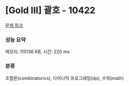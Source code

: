 # [Gold III] 괄호 - 10422 

[문제 링크](https://www.acmicpc.net/problem/10422) 

### 성능 요약

메모리: 115136 KB, 시간: 220 ms

### 분류

조합론(combinatorics), 다이나믹 프로그래밍(dp), 수학(math)

